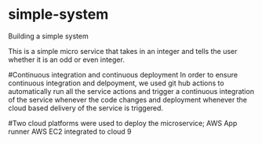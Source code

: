 # simple-system
Building a simple system

This is a simple micro service that takes in an integer and tells the user whether it is an odd or even integer.

#Continuous integration and continuous deployment
In order to ensure continuous integration and delpoyment, we used git hub actions to automatically run all the service actions and trigger a continuous integration of the service whenever the code changes and deployment whenever the cloud based delivery of the service is triggered.

#Two cloud platforms were used to deploy the microservice;
AWS App runner
AWS EC2 integrated to cloud 9


